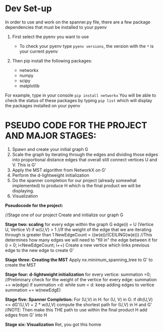 # Dev Set-up

In order to use and work on the spanner.py file, there are a few package dependencies that must be installed to your pyenv


1. First select the pyenv you want to use
    - To check your pyenv type `pyenv versions`, the version with the `*` is your current pyenv

2. Then pip install the following packages:
    - networkx
    - numpy
    - scipy
    - matplotlib

For example, type in your console `pip install networkx`
You will be able to check the status of these packages by typing `pip list` which will display the packages installed on your pyenv

# PSEUDO CODE FOR THE PROJECT AND MAJOR STAGES:

1. Spawn and create your initial graph G
2. Scale the graph by iterating through the edges and dividing those edges into proportional distance edges that overall still connect vertices U and V. This is G'
3. Apply the MST algorithm from NetworkX on G'
4. Perform the d-lightweight initialization 
5. Do the spanner completion for our project (already somewhat implemented) to produce H which is the final product we will be displaying. 
6. Visualization

**__Pseudocode for the project:__**

//Stage one of our project
Create and initialize our graph G

__Stage two: scaling__
for every edge within the graph G
    edge(i) = U (Vertice U, Vertice V)
    if w(U,V) > 1 //If the weight of the edge that we are iterating through is greater than 1
        NewEdgeCount = ((w(e))/(CEILING(w(e))) //This determines how many edges we will need to "fill in" the edge between it
        for (i = 0; i<NewEdgeCount; i++)
            Create a new vertice which links previous edge to the new edge to create G' 

__Stage three: Creating the MST__
Apply nx.minimum_spanning_tree to G' to create the MST

__Stage four: d-lightweight initialization__
for every vertice:
    summation =0;
    //Preliminary check for the weight of the vertice
    for every edge:
        summation += w(edge)
    if summation <d:
        while sum < d:
            keep adding edges to vertice
            summation += w(newEdgE)

__Stage five: Spanner Completion:__
For (U,V) in H:
    for (U, V) in G:
        if dh(U,V) <= dG'(U,V) + 2 * w(U,V)
            compute the shortest path for (U,V) in H and G'
            //NOTE: Then make this THE path to use within the final product H
        add edges from G' into H

__Stage six: Visualization__
Ret, you got this homie
        
    

